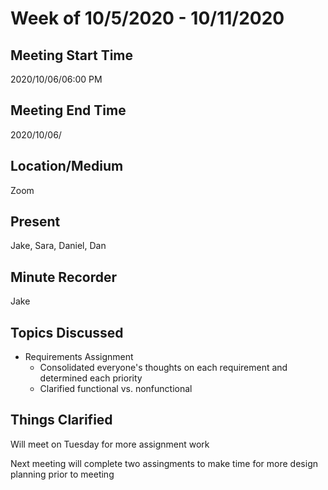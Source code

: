 # Week of 10/5/2020 - 10/11/2020

## Meeting Start Time

2020/10/06/06:00 PM

## Meeting End Time

2020/10/06/

## Location/Medium

Zoom

## Present

Jake, Sara, Daniel, Dan

## Minute Recorder

Jake

## Topics Discussed

- Requirements Assignment
  - Consolidated everyone's thoughts on each requirement and determined each priority
  - Clarified functional vs. nonfunctional

## Things Clarified

Will meet on Tuesday for more assignment work

Next meeting will complete two assingments to make time for more design planning prior to meeting
